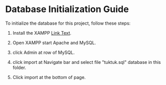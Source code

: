 # Database Initialization Guide

To initialize the database for this project, follow these steps:

1. Install the XAMPP [Link Text](https://www.apachefriends.org/download.html).

2. Open XAMPP start Apache and MySQL.

3. click Admin at row of MySQL.

4. click import at Navigate bar and select file "tuktuk.sql" database in this folder.

5. Click import at the bottom of page.